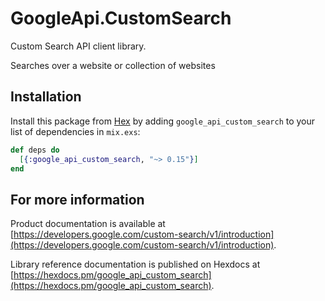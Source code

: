 # GoogleApi.CustomSearch

Custom Search API client library.

Searches over a website or collection of websites

## Installation

Install this package from [Hex](https://hex.pm) by adding
`google_api_custom_search` to your list of dependencies in `mix.exs`:

```elixir
def deps do
  [{:google_api_custom_search, "~> 0.15"}]
end
```

## For more information

Product documentation is available at [https://developers.google.com/custom-search/v1/introduction](https://developers.google.com/custom-search/v1/introduction).

Library reference documentation is published on Hexdocs at
[https://hexdocs.pm/google_api_custom_search](https://hexdocs.pm/google_api_custom_search).
